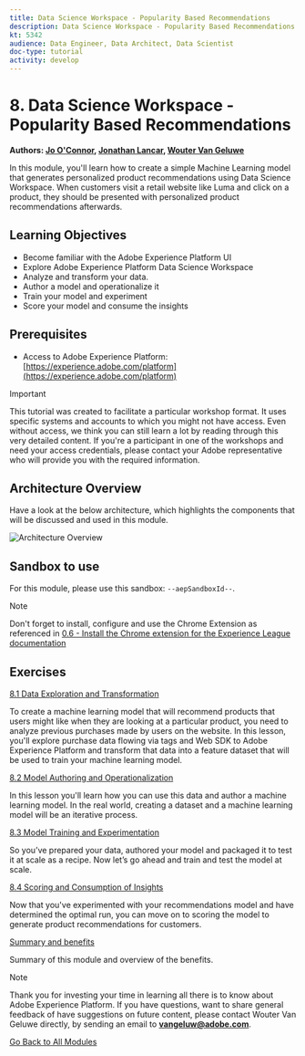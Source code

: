 ```yaml
---
title: Data Science Workspace - Popularity Based Recommendations
description: Data Science Workspace - Popularity Based Recommendations
kt: 5342
audience: Data Engineer, Data Architect, Data Scientist
doc-type: tutorial
activity: develop
---
```

# 8. Data Science Workspace - Popularity Based Recommendations

**Authors: [Jo O'Connor](https://www.linkedin.com/in/jcoc17/), [Jonathan Lancar](https://www.linkedin.com/in/jonathanlancar/), [Wouter Van Geluwe](https://www.linkedin.com/in/woutervangeluwe/)**

In this module, you'll learn how to create a simple Machine Learning model that generates personalized product recommendations using Data Science Workspace. When customers visit a retail website like Luma and click on a product, they should be presented with personalized product recommendations afterwards.

## Learning Objectives

- Become familiar with the Adobe Experience Platform UI
- Explore Adobe Experience Platform Data Science Workspace
- Analyze and transform your data.
- Author a model and operationalize it
- Train your model and experiment
- Score your model and consume the insights

## Prerequisites

- Access to Adobe Experience Platform: [https://experience.adobe.com/platform](https://experience.adobe.com/platform)

>[!IMPORTANT]
>
>This tutorial was created to facilitate a particular workshop format. It uses specific systems and accounts to which you might not have access. Even without access, we think you can still learn a lot by reading through this very detailed content. If you're a participant in one of the workshops and need your access credentials, please contact your Adobe representative who will provide you with the required information.

## Architecture Overview

Have a look at the below architecture, which highlights the components that will be discussed and used in this module.

![Architecture Overview](../../assets/images/architecturem8.png)

## Sandbox to use

For this module, please use this sandbox: `--aepSandboxId--`.

>[!NOTE]
>
>Don't forget to install, configure and use the Chrome Extension as referenced in [0.6 - Install the Chrome extension for the Experience League documentation](../module0/ex6.md)

## Exercises

[8.1 Data Exploration and Transformation](./ex1.md)

To create a machine learning model that will recommend products that users might like when they are looking at a particular product, you need to analyze previous purchases made by users on the website. In this lesson, you'll explore purchase data flowing via tags and Web SDK to Adobe Experience Platform and transform that data into a feature dataset that will be used to train your machine learning model.

[8.2 Model Authoring and Operationalization](./ex2.md)

In this lesson you'll learn how you can use this data and author a machine learning model. In the real world, creating a dataset and a machine learning model will be an iterative process.

[8.3 Model Training and Experimentation](./ex3.md)

So you’ve prepared your data, authored your model and packaged it to test it at scale as a recipe. Now let’s go ahead and train and test the model at scale.

[8.4 Scoring and Consumption of Insights](./ex4.md)

Now that you've experimented with your recommendations model and have determined the optimal run, you can move on to scoring the model to generate product recommendations for customers.

[Summary and benefits](./summary.md)

Summary of this module and overview of the benefits.

>[!NOTE]
>
>Thank you for investing your time in learning all there is to know about Adobe Experience Platform. If you have questions, want to share general feedback of have suggestions on future content, please contact Wouter Van Geluwe directly, by sending an email to **vangeluw@adobe.com**.

[Go Back to All Modules](../../overview.md)
